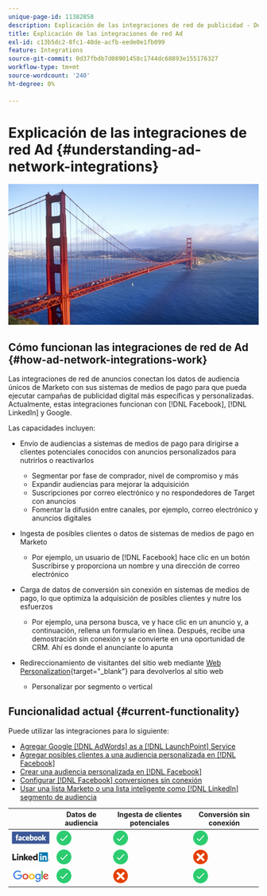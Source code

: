 ```yaml
---
unique-page-id: 11382858
description: Explicación de las integraciones de red de publicidad - Documentos de Marketo - Documentación del producto
title: Explicación de las integraciones de red Ad
exl-id: c13b5dc2-8fc1-40de-acfb-eede0e1fb099
feature: Integrations
source-git-commit: 0d37fbdb7d08901458c1744dc68893e155176327
workflow-type: tm+mt
source-wordcount: '240'
ht-degree: 0%

---
```


# Explicación de las integraciones de red Ad {#understanding-ad-network-integrations}

![](assets/hith-golden-gate-144833144-e.jpeg)

## Cómo funcionan las integraciones de red de Ad {#how-ad-network-integrations-work}

Las integraciones de red de anuncios conectan los datos de audiencia únicos de Marketo con sus sistemas de medios de pago para que pueda ejecutar campañas de publicidad digital más específicas y personalizadas. Actualmente, estas integraciones funcionan con [!DNL Facebook], [!DNL LinkedIn] y Google.

Las capacidades incluyen:

* Envío de audiencias a sistemas de medios de pago para dirigirse a clientes potenciales conocidos con anuncios personalizados para nutrirlos o reactivarlos

   * Segmentar por fase de comprador, nivel de compromiso y más
   * Expandir audiencias para mejorar la adquisición
   * Suscripciones por correo electrónico y no respondedores de Target con anuncios
   * Fomentar la difusión entre canales, por ejemplo, correo electrónico y anuncios digitales

* Ingesta de posibles clientes o datos de sistemas de medios de pago en Marketo

   * Por ejemplo, un usuario de [!DNL Facebook] hace clic en un botón Suscribirse y proporciona un nombre y una dirección de correo electrónico

* Carga de datos de conversión sin conexión en sistemas de medios de pago, lo que optimiza la adquisición de posibles clientes y nutre los esfuerzos

   * Por ejemplo, una persona busca, ve y hace clic en un anuncio y, a continuación, rellena un formulario en línea. Después, recibe una demostración sin conexión y se convierte en una oportunidad de CRM. Ahí es donde el anunciante lo apunta

* Redireccionamiento de visitantes del sitio web mediante [Web Personalization](/help/marketo/product-docs/web-personalization/understanding-web-personalization/web-personalization-overview.md){target="_blank"} para devolverlos al sitio web

   * Personalizar por segmento o vertical

## Funcionalidad actual {#current-functionality}

Puede utilizar las integraciones para lo siguiente:

* [Agregar Google [!DNL AdWords] as a [!DNL LaunchPoint] Service](/help/marketo/product-docs/administration/additional-integrations/add-google-adwords-as-a-launchpoint-service.md)
* [Agregar posibles clientes a una audiencia personalizada en  [!DNL Facebook]](/help/marketo/product-docs/demand-generation/facebook/add-leads-to-a-custom-audience-in-facebook.md)
* [Crear una audiencia personalizada en  [!DNL Facebook]](/help/marketo/product-docs/demand-generation/facebook/create-a-custom-audience-in-facebook.md)
* [Configurar  [!DNL Facebook] conversiones sin conexión](/help/marketo/product-docs/demand-generation/facebook/set-up-facebook-offline-conversions.md)
* [Usar una lista Marketo o una lista inteligente como  [!DNL LinkedIn] segmento de audiencia](/help/marketo/product-docs/demand-generation/social/social-functions/use-a-marketo-list-or-smart-list-as-a-linkedin-audience-segment.md)

|   | Datos de audiencia | Ingesta de clientes potenciales | Conversión sin conexión |
|---|---|---|---|
| ![—](assets/facebook-logo-2-150.jpg) | ![—](assets/checkmark-flat-25.png) | ![—](assets/checkmark-flat-25.png) | ![—](assets/checkmark-flat-25-1.png) |
| ![—](assets/linkedin-logo-150.jpg) | ![—](assets/checkmark-flat-25.png) | ![—](assets/checkmark-flat-25.png) | ![—](assets/x-mark-3-256-25.png) |
| ![—](assets/google-logo-150.jpg) | ![—](assets/checkmark-flat-25.png) | ![—](assets/x-mark-3-256-25.png) | ![—](assets/checkmark-flat-25.png) |
